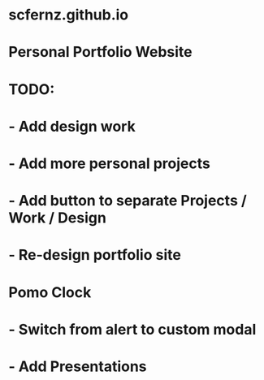 # scfernz.github.io

# Personal Portfolio Website

# TODO:
# - Add design work
# - Add more personal projects
# - Add button to separate Projects / Work / Design
# - Re-design portfolio site

# Pomo Clock
# - Switch from alert to custom modal

# - Add Presentations
